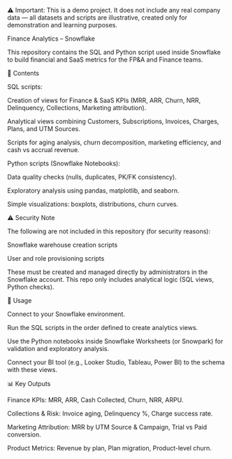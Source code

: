 ⚠️ Important:
This is a demo project. It does not include any real company data — all datasets and scripts are illustrative, created only for demonstration and learning purposes.

Finance Analytics – Snowflake

This repository contains the SQL and Python script used inside Snowflake to build financial and SaaS metrics for the FP&A and Finance teams.

📂 Contents

SQL scripts:

Creation of views for Finance & SaaS KPIs (MRR, ARR, Churn, NRR, Delinquency, Collections, Marketing attribution).

Analytical views combining Customers, Subscriptions, Invoices, Charges, Plans, and UTM Sources.

Scripts for aging analysis, churn decomposition, marketing efficiency, and cash vs accrual revenue.

Python scripts (Snowflake Notebooks):

Data quality checks (nulls, duplicates, PK/FK consistency).

Exploratory analysis using pandas, matplotlib, and seaborn.

Simple visualizations: boxplots, distributions, churn curves.

⚠️ Security Note

The following are not included in this repository (for security reasons):

Snowflake warehouse creation scripts

User and role provisioning scripts

These must be created and managed directly by administrators in the Snowflake account.
This repo only includes analytical logic (SQL views, Python checks).

🚀 Usage

Connect to your Snowflake environment.

Run the SQL scripts in the order defined to create analytics views.

Use the Python notebooks inside Snowflake Worksheets (or Snowpark) for validation and exploratory analysis.

Connect your BI tool (e.g., Looker Studio, Tableau, Power BI) to the schema with these views.

📊 Key Outputs

Finance KPIs: MRR, ARR, Cash Collected, Churn, NRR, ARPU.

Collections & Risk: Invoice aging, Delinquency %, Charge success rate.

Marketing Attribution: MRR by UTM Source & Campaign, Trial vs Paid conversion.

Product Metrics: Revenue by plan, Plan migration, Product-level churn.
